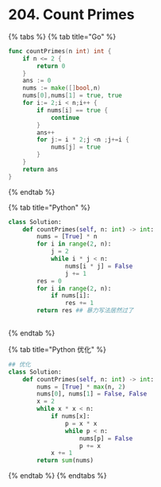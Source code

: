 # 204. Count Primes

{% tabs %}
{% tab title="Go" %}
```go
func countPrimes(n int) int {
    if n <= 2 {
        return 0
    }
    ans := 0
    nums := make([]bool,n)
    nums[0],nums[1] = true, true
    for i:= 2;i < n;i++ {
        if nums[i] == true {
            continue
        }
        ans++
        for j:= i * 2;j <n ;j+=i {
            nums[j] = true
        }
    }
    return ans
}
```
{% endtab %}

{% tab title="Python" %}
```python
class Solution:
    def countPrimes(self, n: int) -> int:
        nums = [True] * n
        for i in range(2, n):
            j = 2
            while i * j < n:
                nums[i * j] = False
                j += 1
        res = 0
        for i in range(2, n):
            if nums[i]:
                res += 1
        return res ## 暴力写法居然过了
    

```
{% endtab %}

{% tab title="Python  优化" %}
```python
## 优化
class Solution:
    def countPrimes(self, n: int) -> int:
        nums = [True] * max(n, 2)
        nums[0], nums[1] = False, False
        x = 2
        while x * x < n:
            if nums[x]:
                p = x * x
                while p < n:
                    nums[p] = False
                    p += x
            x += 1
        return sum(nums) 
```
{% endtab %}
{% endtabs %}

